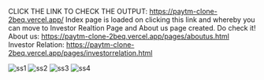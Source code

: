 CLICK THE LINK TO CHECK THE OUTPUT:
https://paytm-clone-2beq.vercel.app/
Index page is loaded on clicking this link and whereby you can move to Investor Realtion Page and About us page created.
Do check it!
About us: https://paytm-clone-2beq.vercel.app/pages/aboutus.html
Investor Relation: https://paytm-clone-2beq.vercel.app/pages/investorrelation.html


![ss1](https://user-images.githubusercontent.com/112110461/202904941-07291ff9-ef82-4612-acbb-0051f144a166.png)
![ss2](https://user-images.githubusercontent.com/112110461/202904982-c2b70009-70df-496f-98a1-7c1ea208004d.png)
![ss3](https://user-images.githubusercontent.com/112110461/202904996-d3d682b9-6521-44eb-b933-e5d30bdd4b52.png)
![ss4](https://user-images.githubusercontent.com/112110461/202905009-a21aa0c3-4bdc-4a5b-be26-cbc9ad546bd8.png)
